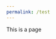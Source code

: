 ```yaml
---
permalink: /test
---
```

This is a page
<navbar/>

<script>

export default {
  components: {
    Navbar
  }
}
</script>